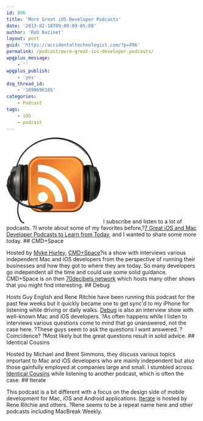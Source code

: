 ```yaml
---
id: 896
title: 'More Great iOS Developer Podcasts'
date: '2013-02-18T09:00:09-05:00'
author: 'Rob Bazinet'
layout: post
guid: 'https://accidentaltechnologist.com/?p=896'
permalink: /podcast/more-great-ios-developer-podcasts/
wpgplus_message:
    - ''
wpgplus_publish:
    - 'yes'
dsq_thread_id:
    - '1090696185'
categories:
    - Podcast
tags:
    - iOS
    - podcast
---
```


![Podcast RSS](/assets/img/2013/02/Podcast-RSS.jpg "Podcast-RSS.jpg") I subscribe and listen to a lot of podcasts. ?I wrote about some of my favorites before,?[7 Great iOS and Mac Developer Podcasts to Learn from Today](https://accidentaltechnologist.com/objective-c-2/7-great-ios-and-mac-developer-podcasts-to-learn-from-today/), and I wanted to share some more today. ## CMD+Space

 Hosted by [Myke Hurley](http://www.70decibels.com/hosts/myke-hurley.html), [CMD+Space](http://www.70decibels.com/cmdspace)?is a show with interviews various independent Mac and iOS developers from the perspective of running their businesses and how they got to where they are today. So many developers go independent all the time and could use some solid guidance. CMD+Space is on then [70decibels network](http://www.70decibels.com/shows/) which hosts many other shows that you might find interesting. ## Debug

 Hosts Guy English and Rene Ritchie have been running this podcast for the past few weeks but it quickly became one to get sync'd to my iPhone for listening while driving or daily walks. [Debug](https://itunes.apple.com/us/podcast/debug/id578812394) is also an interview show with well-known Mac and iOS developers. ?As often happens while I listen to interviews various questions come to mind that go unanswered, not the case here. ?These guys seem to ask the questions I want answered. ?Coincidence? ?Most likely but the great questions result in solid advice. ## Identical Cousins

 Hosted by Michael and Brent Simmons, they discuss various topics important to Mac and iOS developers who are mainly independent but also those gainfully employed at companies large and small. I stumbled across [Identical Cousins](http://identicalcousins.net) while listening to another podcast, which is often the case. ## Iterate

 This podcast is a bit different with a focus on the design side of mobile development for Mac, iOS and Android applications. [Iterate](http://bjango.com/articles/iterate/) is hosted by Rene Ritchie and others. ?Rene seems to be a repeat name here and other podcasts including MacBreak Weekly.